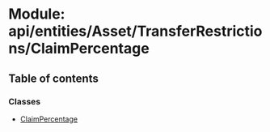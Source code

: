 # Module: api/entities/Asset/TransferRestrictions/ClaimPercentage

## Table of contents

### Classes

- [ClaimPercentage](../wiki/api.entities.Asset.TransferRestrictions.ClaimPercentage.ClaimPercentage)
